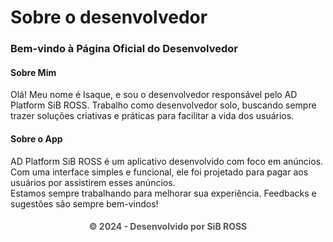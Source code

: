 <head>
  <meta name="google-site-verification" content="uijWJyo3OzssuUjIrWrCADK55SfS0sU6OWIVSLDWHH0" />
  <h1>Sobre o desenvolvedor</h1>
<body>
  <h3>Bem-vindo à Página Oficial do Desenvolvedor</h3>
  <section>
    <h4>Sobre Mim</h4>Olá! Meu nome é Isaque, e sou o desenvolvedor responsável pelo AD Platform SiB ROSS. Trabalho como desenvolvedor solo, buscando sempre trazer soluções criativas e práticas para facilitar a vida dos usuários.
</section><section>
  <h4>Sobre o App</h4>AD Platform SiB ROSS é um aplicativo desenvolvido com foco em anúncios. Com uma interface simples e funcional, ele foi projetado para pagar aos usuários por assistirem esses anúncios.
</section><section>
  Estamos sempre trabalhando para melhorar sua experiência. Feedbacks e sugestões são sempre bem-vindos!
</section>
  <h4><div style="margin-top:20pxfont-size:0.9em;color:#555;text-align:center">
© 2024 - Desenvolvido por SiB ROSS</div></h4>
</body>
</head>
